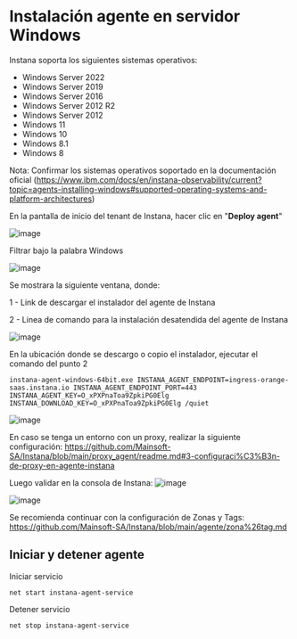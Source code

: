 # Instalación agente en servidor Windows

Instana soporta los siguientes sistemas operativos:
- Windows Server 2022
- Windows Server 2019
- Windows Server 2016
- Windows Server 2012 R2
- Windows Server 2012
- Windows 11
- Windows 10
- Windows 8.1
- Windows 8

Nota: Confirmar los sistemas operativos soportado en la documentación oficial (https://www.ibm.com/docs/en/instana-observability/current?topic=agents-installing-windows#supported-operating-systems-and-platform-architectures)

En la pantalla de inicio del tenant de Instana, hacer clic en "**Deploy agent**"

![image](https://github.com/user-attachments/assets/8a0c2b7b-2956-44ee-aa79-81195d4c3a5b)

Filtrar bajo la palabra Windows

![image](https://github.com/user-attachments/assets/59b45a62-2299-4c76-93dc-0fe009a42e47)

Se mostrara la siguiente ventana, donde:

1 - Link de descargar el instalador del agente de Instana

2 - Linea de comando para la instalación desatendida del agente de Instana

![image](https://github.com/user-attachments/assets/f62f0d3b-a329-43d8-ba1a-9636f23bc487)

En la ubicación donde se descargo o copio el instalador, ejecutar el comando del punto 2
```
instana-agent-windows-64bit.exe INSTANA_AGENT_ENDPOINT=ingress-orange-saas.instana.io INSTANA_AGENT_ENDPOINT_PORT=443 INSTANA_AGENT_KEY=O_xPXPnaToa9ZpkiPG0Elg INSTANA_DOWNLOAD_KEY=O_xPXPnaToa9ZpkiPG0Elg /quiet
```
![image](https://github.com/user-attachments/assets/a2fdcfdd-7deb-4538-ad71-939acfe2eeea)

En caso se tenga un entorno con un proxy, realizar la siguiente configuración:
https://github.com/Mainsoft-SA/Instana/blob/main/proxy_agent/readme.md#3-configuraci%C3%B3n-de-proxy-en-agente-instana

Luego validar en la consola de Instana:
![image](https://github.com/user-attachments/assets/be53e675-3c89-42fc-8ddc-6f543ab1b8d4)

![image](https://github.com/user-attachments/assets/1a980a1e-c921-4f17-9674-0dd02f86203c)

Se recomienda continuar con la configuración de Zonas y Tags:
https://github.com/Mainsoft-SA/Instana/blob/main/agente/zona%26tag.md

## Iniciar y detener agente

Iniciar servicio
```
net start instana-agent-service
```

Detener servicio
```
net stop instana-agent-service
```
